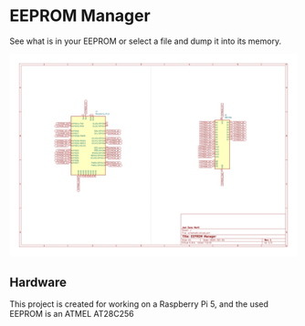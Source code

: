 # EEPROM Manager

See what is in your EEPROM or select a file and dump it into its memory.

![](docs/eeprom_rpi5.svg)

## Hardware

This project is created for working on a Raspberry Pi 5, and the used EEPROM is an ATMEL AT28C256
